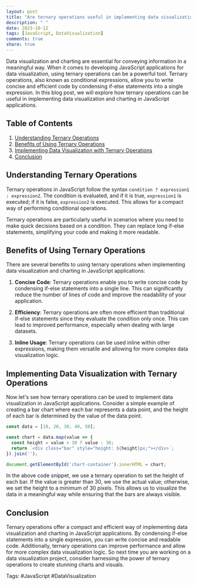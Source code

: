 ```yaml
---
layout: post
title: "Are ternary operations useful in implementing data visualization and charting in JavaScript applications?"
description: " "
date: 2023-10-12
tags: [JavaScript, DataVisualization]
comments: true
share: true
---
```


Data visualization and charting are essential for conveying information in a meaningful way. When it comes to developing JavaScript applications for data visualization, using ternary operations can be a powerful tool. Ternary operations, also known as conditional expressions, allow you to write concise and efficient code by condensing if-else statements into a single expression. In this blog post, we will explore how ternary operations can be useful in implementing data visualization and charting in JavaScript applications.

## Table of Contents
1. [Understanding Ternary Operations](#understanding-ternary-operations)
2. [Benefits of Using Ternary Operations](#benefits-of-using-ternary-operations)
3. [Implementing Data Visualization with Ternary Operations](#implementing-data-visualization-with-ternary-operations)
4. [Conclusion](#conclusion)

## Understanding Ternary Operations
Ternary operations in JavaScript follow the syntax `condition ? expression1 : expression2`. The condition is evaluated, and if it is true, `expression1` is executed; if it is false, `expression2` is executed. This allows for a compact way of performing conditional operations.

Ternary operations are particularly useful in scenarios where you need to make quick decisions based on a condition. They can replace long if-else statements, simplifying your code and making it more readable.

## Benefits of Using Ternary Operations
There are several benefits to using ternary operations when implementing data visualization and charting in JavaScript applications:

1. **Concise Code**: Ternary operations enable you to write concise code by condensing if-else statements into a single line. This can significantly reduce the number of lines of code and improve the readability of your application.

2. **Efficiency**: Ternary operations are often more efficient than traditional if-else statements since they evaluate the condition only once. This can lead to improved performance, especially when dealing with large datasets.

3. **Inline Usage**: Ternary operations can be used inline within other expressions, making them versatile and allowing for more complex data visualization logic.

## Implementing Data Visualization with Ternary Operations
Now let's see how ternary operations can be used to implement data visualization in JavaScript applications. Consider a simple example of creating a bar chart where each bar represents a data point, and the height of each bar is determined by the value of the data point.

```javascript
const data = [10, 20, 30, 40, 50];

const chart = data.map(value => {
  const height = value > 30 ? value : 30;
  return `<div class="bar" style="height: ${height}px;"></div>`;
}).join('');

document.getElementById('chart-container').innerHTML = chart;
```

In the above code snippet, we use a ternary operation to set the height of each bar. If the value is greater than 30, we use the actual value; otherwise, we set the height to a minimum of 30 pixels. This allows us to visualize the data in a meaningful way while ensuring that the bars are always visible.

## Conclusion
Ternary operations offer a compact and efficient way of implementing data visualization and charting in JavaScript applications. By condensing if-else statements into a single expression, you can write concise and readable code. Additionally, ternary operations can improve performance and allow for more complex data visualization logic. So next time you are working on a data visualization project, consider harnessing the power of ternary operations to create stunning charts and visuals.

Tags: #JavaScript #DataVisualization